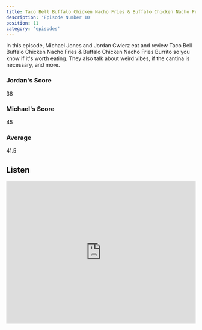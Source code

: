 ```yaml
---
title: Taco Bell Buffalo Chicken Nacho Fries & Buffalo Chicken Nacho Fries Burrito
description: 'Episode Number 10'
position: 11
category: 'episodes'
---
```


In this episode, Michael Jones and Jordan Cwierz eat and review Taco Bell Buffalo Chicken Nacho Fries & Buffalo Chicken Nacho Fries Burrito so you know if it's worth eating. They also talk about weird vibes, if the cantina is necessary, and more.

### Jordan's Score

38

### Michael's Score

45

### Average

41.5

## Listen

<iframe src="https://open.spotify.com/embed-podcast/episode/7xYDA7vywN4p3e6wovSkBL" loading="lazy" style="border: 0; width: 100%; height: 380px;" allow="encrypted-media"></iframe>
